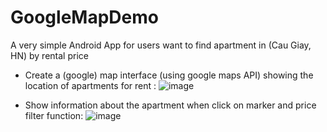 # GoogleMapDemo
A very simple Android App for users want to find apartment in (Cau Giay, HN) by rental price

+ Create a (google) map interface (using google maps API) showing the location of apartments for rent :
![image](https://user-images.githubusercontent.com/71089317/92791066-8baad100-f3d6-11ea-855c-4d3c2cdd623a.png)

+ Show information about the apartment when click on marker and price filter function:
![image](https://user-images.githubusercontent.com/71089317/92792174-8306ca80-f3d7-11ea-9e85-f0964c77ce17.png)

